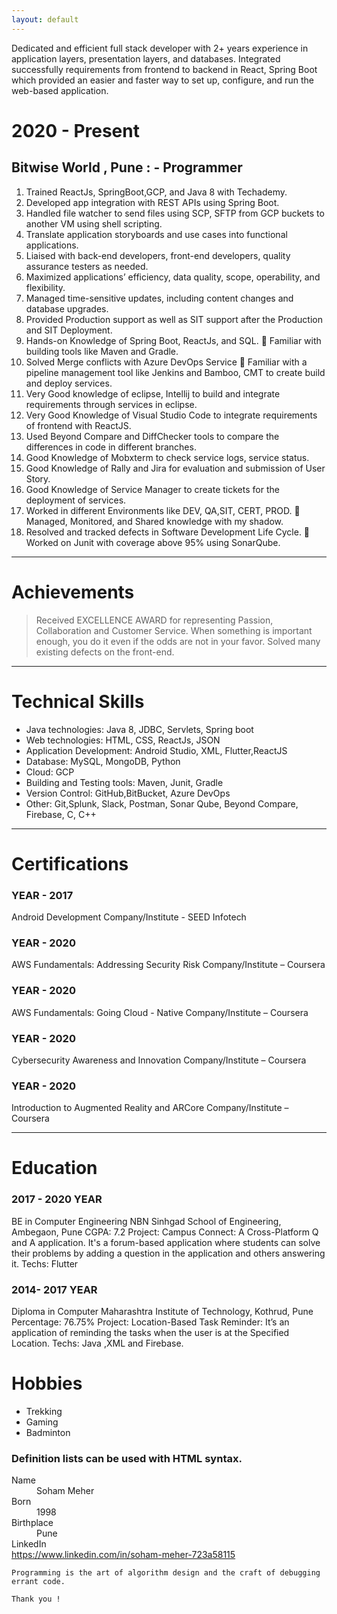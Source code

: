 ```yaml
---
layout: default
---
```


Dedicated and efficient full stack developer with 2+ years experience in application layers, presentation layers, and databases. Integrated successfully requirements from frontend to backend in React, Spring Boot which provided an easier and faster way to set up, configure, and run the web-based application.

# 2020 - Present
## Bitwise World , Pune : - Programmer

1. Trained ReactJs, SpringBoot,GCP, and Java 8 with Techademy.
2. Developed app integration with REST APIs using Spring Boot.
3. Handled file watcher to send files using SCP, SFTP from GCP buckets to another VM using shell scripting.
4. Translate application storyboards and use cases into functional applications.
5. Liaised with back-end developers, front-end developers, quality assurance testers as needed. 
6. Maximized applications’ efficiency, data quality, scope, operability, and flexibility.
7. Managed time-sensitive updates, including content changes and database upgrades. 
8. Provided Production support as well as SIT support after the Production and SIT Deployment. 
9. Hands-on Knowledge of Spring Boot, ReactJs, and SQL.  Familiar with building tools like Maven and Gradle.
10. Solved Merge conflicts with Azure DevOps Service  Familiar with a pipeline management tool like Jenkins and Bamboo, CMT to create build and deploy services.
11. Very Good knowledge of eclipse, Intellij to build and integrate requirements through services in eclipse.
12. Very Good Knowledge of Visual Studio Code to integrate requirements of frontend with ReactJS.
13. Used Beyond Compare and DiffChecker tools to compare the differences in code in different branches.
14. Good Knowledge of Mobxterm to check service logs, service status.
15. Good Knowledge of Rally and Jira for evaluation and submission of User Story.
16. Good Knowledge of Service Manager to create tickets for the deployment of services.
17. Worked in different Environments like DEV, QA,SIT, CERT, PROD.  Managed, Monitored, and Shared knowledge with my shadow.
18. Resolved and tracked defects in Software Development Life Cycle.  Worked on Junit with coverage above 95% using SonarQube.

* * *

# Achievements

> Received EXCELLENCE AWARD for representing Passion, Collaboration and Customer Service.
> When something is important enough, you do it even if the odds are not in your favor.
> Solved many existing defects on the front-end.

* * *

# Technical Skills

*   Java technologies: Java 8, JDBC, Servlets, Spring boot
*   Web technologies: HTML, CSS, ReactJs, JSON
*   Application Development: Android Studio, XML, Flutter,ReactJS
*   Database: MySQL, MongoDB, Python
*   Cloud: GCP
*   Building and Testing tools: Maven, Junit, Gradle
*   Version Control: GitHub,BitBucket, Azure DevOps
*   Other: Git,Splunk, Slack, Postman, Sonar Qube, Beyond Compare, Firebase, C, C++

* * *

# Certifications

### YEAR - 2017
Android Development 
Company/Institute - SEED Infotech

### YEAR - 2020
AWS Fundamentals: Addressing Security Risk 
Company/Institute – Coursera

### YEAR - 2020
AWS Fundamentals: Going Cloud - Native 
Company/Institute – Coursera

### YEAR - 2020
Cybersecurity Awareness and Innovation 
Company/Institute – Coursera

### YEAR - 2020 
Introduction to Augmented Reality and ARCore 
Company/Institute – Coursera

* * *
# Education

### 2017 - 2020 YEAR 
BE in Computer Engineering NBN Sinhgad School of Engineering, Ambegaon, Pune 
CGPA: 7.2 
Project: Campus Connect: A Cross-Platform Q and A application. It's a forum-based application where students can solve their problems by adding a question in the application and others answering it. 
Techs: Flutter

### 2014- 2017 YEAR 
Diploma in Computer Maharashtra Institute of Technology, Kothrud, Pune 
Percentage: 76.75% 
Project: Location-Based Task Reminder: It’s an application of reminding the tasks when the user is at the Specified Location. 
Techs: Java ,XML and Firebase.

# Hobbies

* Trekking
* Gaming
* Badminton

### Definition lists can be used with HTML syntax.

<dl>
<dt>Name</dt>
<dd>Soham Meher</dd>
<dt>Born</dt>
<dd>1998</dd>
<dt>Birthplace</dt>
<dd>Pune</dd>
<dt>LinkedIn</dt>
<a href="https://www.linkedin.com/in/soham-meher-723a58115">https://www.linkedin.com/in/soham-meher-723a58115</a>
</dl>

```
Programming is the art of algorithm design and the craft of debugging errant code.
```

```
Thank you !
```
